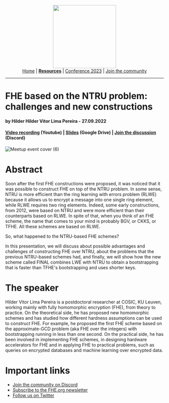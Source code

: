 <!-- Main header navigation -->
<p align="center">
  <img width="200" src="https://user-images.githubusercontent.com/5758427/180978488-db825482-5a58-4c7c-9589-c494a6f0be04.png"><br/>
  <a href="https://fhe-org.github.io">Home</a> | <a href="https://fhe-org.github.io/resources"><b>Resources</b></a> | <a href="https://fhe-org.github.io/conferences/conference-2023/home">Conference 2023</a> | <a href="https://fhe-org.github.io/community">Join the community</a>
</p>
<hr/>
<!-- /Main header navigation -->

# FHE based on the NTRU problem: challenges and new constructions
#### by Hilder Hilder Vitor Lima Pereira - 27.09.2022
#### <a href="https://www.youtube.com/watch?v=6-SXi6VSxck">Video recording</a> (Youtube) | <a href="https://drive.google.com/file/d/1m4TUL5zT15gbrSlRWL4GP0FfjeJ6IqzM/view?usp=sharing">Slides</a> (Google Drive) | <a href="https://discord.fhe.org">Join the discussion</a> (Discord)
![Meetup event cover (6)](https://user-images.githubusercontent.com/5758427/193014997-bba0b6f2-050c-484b-a009-8dd4de32e1ec.png)


# Abstract
Soon after the first FHE constructions were proposed, it was noticed that it was possible to construct FHE on top of the NTRU problem. In some sense, NTRU is more efficient than the ring learning with errors problem (RLWE) because it allows us to encrypt a message into one single ring element, while RLWE requires two ring elements. Indeed, some early constructions, from 2012, were based on NTRU and were more efficient than their counterparts based on RLWE. In spite of that, when you think of an FHE scheme, the name that comes to your mind is probably BGV, or CKKS, or TFHE. All these schemes are based on RLWE.

So, what happened to the NTRU-based FHE schemes?

In this presentation, we will discuss about possible advantages and challenges of constructing FHE over NTRU, about the problems that the previous NTRU-based schemes had, and finally, we will show how the new scheme called FINAL combines LWE with NTRU to obtain a bootstrapping that is faster than TFHE's bootstrapping and uses shorter keys.

# The speaker
Hilder Vitor Lima Pereira is a postdoctoral researcher at COSIC, KU Leuven, working mainly with fully homomorphic encryption (FHE), from theory to practice. On the theoretical side, he has proposed new homomorphic schemes and has studied how different hardness assumptions can be used to construct FHE. For example, he proposed the first FHE scheme based on the approximate-GCD problem (aka FHE over the integers) with bootstrapping running in less than one second. On the practical side, he has been involved in implementing FHE schemes, in designing hardware accelerators for FHE and in applying FHE to practical problems, such as queries on encrypted databases and machine learning over encrypted data.

# Important links
- <a href="https://discord.fhe.org">Join the community on Discord</a>
- <a href="https://fheorg.substack.com">Subscribe to the FHE.org newsletter</a>
- <a href="https://twitter.com/fhe_org">Follow us on Twitter</a>
